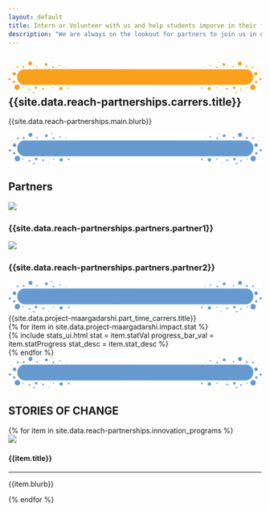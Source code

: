 ```yaml
---
layout: default
title: Intern or Volunteer with us and help students imporve in their future ready and academic skills.
description: "We are always on the lookout for partners to join us in our Mission of creating an ecosystem of support for our students through peer based learning."
---
```


<main role="main">
    <section>
        <div class="container-fluid pb-5 goal-section-parent">
            <div class="container ">
                <div class="row">
                    <div class="col">
                        <H1 class="section-title">
                            <img class="img-fluid" src='assets/img/Title-BG.png' />
                            <div class="section-title-text">{{site.data.reach-partnerships.carrers.title}}</div>
                        </H1>
                    </div>
                </div>
                <div class="row">
                    <div class="col-md-2 col-sm-12"></div>
                    <div class="col-md-8 col-sm-12">
                        <p class="bunchOfText">{{site.data.reach-partnerships.main.blurb}}</p>
                    </div>
                    <div class="col-md-2 col-sm-12"></div>
                    <div class="row">
                        <div class="col">
                            <div class="section-title">
                                <img class="img-fluid" src='assets/img/Title-BG3.png'/>
                                <H2 class="section-title-text">Partners</H2>
                            </div>
                            <div class="row pb-3">
                                <div class="plAdoptionImage text-center mt-4">
                                    <img class="progrmImg ofpTeaching" src="{{site.data.reach-partnerships.partners.img2}}"/>
                                    <h3 class="mt-4">{{site.data.reach-partnerships.partners.partner1}}</h3>
                                </div>
                                <div class="plAdoptionImage text-center mt-4">
                                    <img class="progrmImg ofpTeaching" src="{{site.data.reach-partnerships.partners.img1}}"/>
                                    <h3 class="mt-4">{{site.data.reach-partnerships.partners.partner2}}</h3>
                                </div>
                            </div>
                        </div>
                        <div class="col">
                            <div class="section-title">
                                <img class="img-fluid" src='assets/img/Title-BG3.png' />
                                <div class="section-title-text">{{site.data.project-maargadarshi.part_time_carrers.title}}</div>
                            </div>
                            <div class="row pb-3">
                            {% for item in site.data.project-maargadarshi.impact.stat %}
                                <div class="col-6 col-md-4">
                                    {% 
                                        include stats_ui.html 
                                        stat = item.statVal
                                        progress_bar_val = item.statProgress
                                        stat_desc = item.stat_desc
                                    %}
                                </div>
                            {% endfor %}
                        </div>
                        </div>
                    </div>
                </div>
                <div class="row">
                    <div class="col-md-2 col-sm-12"></div>
                    <div class="col-md-8 col-sm-12">
                        <div class="section-title">
                        <img class="img-fluid" src='assets/img/Title-BG3.png'/>
                        <H2 class="section-title-text">STORIES OF CHANGE</H2>
                        </div>
                    <div class="row pb-3 impact-section">
                {% for item in site.data.reach-partnerships.innovation_programs %}
                    <div class="col-md-6 col-sm-12 text-center">
                        <div class="plAdoptionImage">
                            <img class="img-fluid progrmImg plAdoption" src="{{item.img}}">
                        </div>
                        <div class="peerAdoption">
                            <h4>{{item.title}}</h4>
                            <hr>
                            <p class="">{{item.blurb}}</p>
                        </div>
                    </div>
                {% endfor %}
                    </div>
                    </div>
                    <div class="col-md-2 col-sm-12"></div>
                </div>
            </div>
    </div>
        </div>
    </section>
</main>
